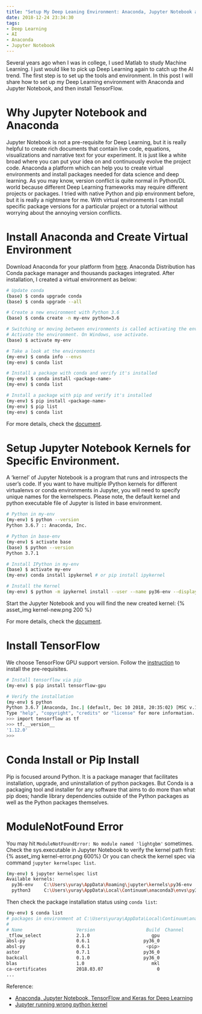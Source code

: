 ```yaml
---
title: "Setup My Deep Leaning Environment: Anaconda, Jupyter Notebook and TensorFlow"
date: 2018-12-24 23:34:30
tags:
- Deep Learning
- AI
- Anaconda
- Jupyter Notebook
---
```

Several years ago when I was in college, I used Matlab to study Machine Learning. I just would like to pick up Deep Learning again to catch up the AI trend. The first step is to set up the tools and environment. In this post I will share how to set up my Deep Learning environment with Anaconda and Jupyter Notebook, and then install TensorFlow.
<!-- more -->
# Why Jupyter Notebook and Anaconda
Jupyter Notebook is not a pre-requisite for Deep Learning, but it is really helpful to create rich documents that contain live code, equations, visualizations and narrative text for your experiment. It is just like a white broad where you can put your idea on and continuously evolve the project code.
Anaconda a platform which can help you to create virtual environments and install packages needed for data science and deep learning. As you may know, version conflict is quite normal in Python/DL world because different Deep Learning frameworks may require different projects or packages. I tried with native Python and pip environment before, but it is really a nightmare for me. With virtual environments I can install specific package versions for a particular project or a tutorial without worrying about the annoying version conflicts.

# Install Anaconda and Create Virtual Environment
Download Anaconda for your platform from [here](https://www.anaconda.com/download/). Anaconda Distribution has Conda package manager and thousands packages integrated. After installation, I created a virtual environment as below:
```bash
# Update conda
(base) $ conda upgrade conda
(base) $ conda upgrade --all

# Create a new environment with Python 3.6
(base) $ conda create -n my-env python=3.6

# Switching or moving between environments is called activating the environment.
# Activate the environment. On Windows, use activate.  
(base) $ activate my-env

# Take a look at the environments
(my-env) $ conda info --envs
(my-env) $ conda list

# Install a package with conda and verify it's installed
(my-env) $ conda install <package-name>
(my-env) $ conda list

# Install a package with pip and verify it's installed
(my-env) $ pip install <package-name>
(my-env) $ pip list
(my-env) $ conda list

```
For more details, check the [document](https://conda.io/docs/user-guide/tasks/manage-environments.html).

# Setup Jupyter Notebook Kernels for Specific Environment.
A ‘kernel’ of Jupyter Notebook is a program that runs and introspects the user’s code. If you want to have multiple IPython kernels for different virtualenvs or conda environments in Jupyter, you will need to specify unique names for the kernelspecs.
Please note, the default kernel and python executable file of Jupyter is listed in base environment.
```bash
# Python in my-env
(my-env) $ python --version
Python 3.6.7 :: Anaconda, Inc.

# Python in base-env
(my-env) $ activate base
(base) $ python --version
Python 3.7.1

# Install IPython in my-env
(base) $ activate my-env
(my-env) conda install ipykernel # or pip install ipykernel

# Install the Kernel
(my-env) $ python -m ipykernel install --user --name py36-env --display-name "Python 3.6"

```
Start the Jupyter Notebook and you will find the new created kernel:
{% asset_img kernel-new.png 200 %}

For more details, check the [document](https://ipython.readthedocs.io/en/stable/install/kernel_install.html).

# Install TensorFlow 
We choose TensorFlow GPU support version. Follow the [instruction](https://www.tensorflow.org/install/gpu) to install the pre-requisites.
```bash
# Install tensorflow via pip
(my-env) $ pip install tensorflow-gpu

# Verify the installation
(my-env) $ python
Python 3.6.7 |Anaconda, Inc.| (default, Dec 10 2018, 20:35:02) [MSC v.1915 64 bit (AMD64)] on win32
Type "help", "copyright", "credits" or "license" for more information.
>>> import tensorflow as tf
>>> tf.__version__
'1.12.0'
>>>      
```

# Conda Install or Pip Install
Pip is focused around Python. It is a package manager that facilitates installation, upgrade, and uninstallation of python packages. But Conda is a packaging tool and installer for any software that aims to do more than what pip does; handle library dependencies outside of the Python packages as well as the Python packages themselves.

# ModuleNotFound Error
You may hit `ModuleNotFoundError: No module named 'lightgbm'` sometimes.
Check the sys.executable in Jupyter Notebook to verify the kernel path first:
{% asset_img kernel-error.png 600%}
Or you can check the kernel spec via command `jupyter kernelspec list`.
```bash
(my-env) $ jupyter kernelspec list
Available kernels:
  py36-env    C:\Users\yuray\AppData\Roaming\jupyter\kernels\py36-env
  python3     C:\Users\yuray\AppData\Local\Continuum\anaconda3\envs\py36-env\share\jupyter\kernels\python3
```
Then check the package installation status using `conda list`:
```bash
(my-env) $ conda list
# packages in environment at C:\Users\yuray\AppData\Local\Continuum\anaconda3\envs\py36-env:
#
# Name                    Version                   Build  Channel
_tflow_select             2.1.0                       gpu
absl-py                   0.6.1                    py36_0
absl-py                   0.6.1                     <pip>
astor                     0.7.1                    py36_0
backcall                  0.1.0                    py36_0
blas                      1.0                         mkl
ca-certificates           2018.03.07                    0
...
```
Reference:
* [Anaconda, Jupyter Notebook, TensorFlow and Keras for Deep Learning](https://medium.com/@margaretmz/anaconda-jupyter-notebook-tensorflow-and-keras-b91f381405f8)
* [Jupyter running wrong python kernel](https://github.com/jupyter/jupyter/issues/270)






